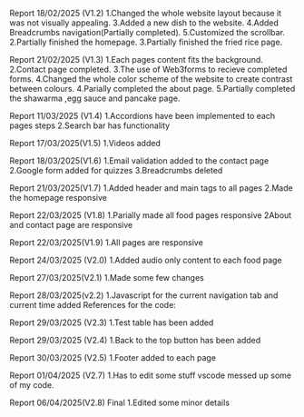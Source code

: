 Report 18/02/2025 (V1.2)
1.Changed the whole website layout because it was not visually appealing.
3.Added a new dish to the website.
4.Added Breadcrumbs navigation(Partially completed).
5.Customized the scrollbar.
2.Partially finished the homepage.
3.Partially finished the fried rice page.

Report 21/02/2025 (V1.3)
1.Each pages content fits the background.
2.Contact page completed.
3.The use of Web3forms to recieve completed forms.
4.Changed the whole color scheme of the website to create contrast between colours.
4.Parially completed the about page.
5.Partially completed the shawarma ,egg sauce and pancake page.

Report 11/03/2025 (V1.4)
1.Accordions have been implemented to each pages steps
2.Search bar has functionality

Report 17/03/2025(V1.5)
1.Videos added

Report 18/03/2025(V1.6)
1.Email validation added to the contact page
2.Google form added for quizzes
3.Breadcrumbs deleted

Report 21/03/2025(V1.7)
1.Added header and main tags to all pages
2.Made the homepage responsive

Report 22/03/2025 (V1.8)
1.Parially made all food pages responsive
2About and contact page are responsive

Report 22/03/2025(V1.9)
1.All pages are responsive

Report 24/03/2025 (V2.0)
1.Added audio only content to each food page

Report 27/03/2025(V2.1)
1.Made some few changes

Report 28/03/2025(v2.2)
1.Javascript for the current navigation tab and current time added
References for the code:

Report 29/03/2025 (V2.3)
1.Test table has been added

Report 29/03/2025 (V2.4)
1.Back to the top button has been added

Report 30/03/2025 (V2.5)
1.Footer added to each page

Report 01/04/2025 (V2.7)
1.Has to edit some stuff vscode messed up some of my code.

Report 06/04/2025(V2.8) Final
1.Edited some minor details